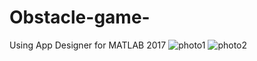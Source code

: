 # Obstacle-game-
Using App Designer for MATLAB 2017
![photo1](https://user-images.githubusercontent.com/30668073/45952237-9f50a780-c006-11e8-86d6-ea1bae26d19e.jpg)
![photo2](https://user-images.githubusercontent.com/30668073/45952273-bb544900-c006-11e8-8ad6-7040b10d0089.jpg)
